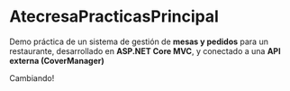 # AtecresaPracticasPrincipal
Demo práctica de un sistema de gestión de **mesas y pedidos** para un restaurante, desarrollado en **ASP.NET Core MVC**, y conectado a una **API externa (CoverManager)**

Cambiando!